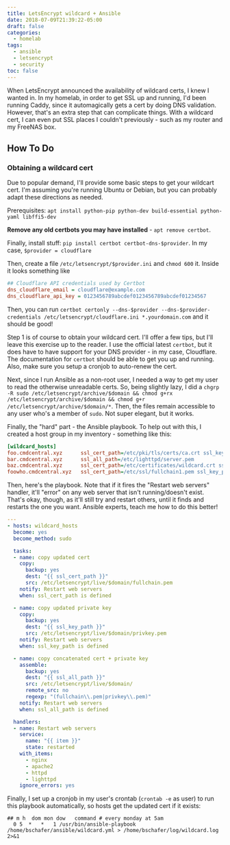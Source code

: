 ```yaml
---
title: LetsEncrypt wildcard + Ansible
date: 2018-07-09T21:39:22-05:00
draft: false
categories:
  - homelab
tags:
  - ansible
  - letsencrypt
  - security
toc: false
---
```


When LetsEncrypt announced the availability of wildcard certs, I knew I wanted in. In my homelab, in order to get SSL up and running, I'd been running Caddy, since it automagically gets a cert by doing DNS validation. However, that's an extra step that can complicate things. With a wildcard cert, I can even put SSL places I couldn't previously - such as my router and my FreeNAS box.

## How To Do

### Obtaining a wildcard cert

Due to popular demand, I'll provide some basic steps to get your wildcart cert. I'm assuming you're running Ubuntu or Debian, but you can probably adapt these directions as needed.

Prerequisites: `apt install python-pip python-dev build-essential python-yaml libffi5-dev`

**Remove any old certbots you may have installed** - `apt remove certbot`.

Finally, install stuff: `pip install certbot certbot-dns-$provider`. In my case, `$provider = cloudflare`

Then, create a file `/etc/letsencrypt/$provider.ini` and `chmod 600` it. Inside it looks something like

```ini
## Cloudflare API credentials used by Certbot
dns_cloudflare_email = cloudflare@example.com
dns_cloudflare_api_key = 0123456789abcdef0123456789abcdef01234567
```

Then, you can run `certbot certonly --dns-$provider --dns-$provider-credentials /etc/letsencrypt/cloudflare.ini *.yourdomain.com` and it should be good!

Step 1 is of course to obtain your wildcard cert. I'll offer a few tips, but I'll leave this exercise up to the reader. I use the official latest `certbot`, but it does have to have support for your DNS provider - in my case, Cloudflare. The documentation for `certbot` should be able to get you up and running. Also, make sure you setup a cronjob to auto-renew the cert.

Next, since I run Ansible as a non-root user, I needed a way to get my user to read the otherwise unreadable certs. So, being slightly lazy, I did a `chgrp -R sudo /etc/letsencrypt/archive/$domain && chmod g+rx /etc/letsencrypt/archive/$domain && chmod g+r /etc/letsencrypt/archive/$domain/*`. Then, the files remain accessible to any user who's a member of `sudo`. Not super elegant, but it works.

Finally, the "hard" part - the Ansible playbook. To help out with this, I created a host group in my inventory - something like this:

```ini
[wildcard_hosts]
foo.cmdcentral.xyz      ssl_cert_path=/etc/pki/tls/certs/ca.crt ssl_key_path=/etc/pki/tls/private/ca.key
bar.cmdcentral.xyz      ssl_all_path=/etc/lighttpd/server.pem
baz.cmdcentral.xyz      ssl_cert_path=/etc/certificates/wildcard.crt ssl_key_path=/etc/certificates/wildcard.key
foowho.cmdcentral.xyz   ssl_cert_path=/etc/ssl/fullchain1.pem ssl_key_path=/etc/ssl/privkey1.pem
```

Then, here's the playbook. Note that if it fires the "Restart web servers" handler, it'll "error" on any web server that isn't running/doesn't exist. That's okay, though, as it'll still try and restart others, until it finds and restarts the one you want. Ansible experts, teach me how to do this better!

```yaml
---
- hosts: wildcard_hosts
  become: yes
  become_method: sudo

  tasks:
  - name: copy updated cert
    copy:
      backup: yes
      dest: "{{ ssl_cert_path }}"
      src: /etc/letsencrypt/live/$domain/fullchain.pem
    notify: Restart web servers
    when: ssl_cert_path is defined

  - name: copy updated private key
    copy:
      backup: yes
      dest: "{{ ssl_key_path }}"
      src: /etc/letsencrypt/live/$domain/privkey.pem
    notify: Restart web servers
    when: ssl_key_path is defined

  - name: copy concatenated cert + private key
    assemble:
      backup: yes
      dest: "{{ ssl_all_path }}"
      src: /etc/letsencrypt/live/$domain/
      remote_src: no
      regexp: "(fullchain\\.pem|privkey\\.pem)"
    notify: Restart web servers
    when: ssl_all_path is defined

  handlers:
  - name: Restart web servers
    service:
      name: "{{ item }}"
      state: restarted
    with_items:
      - nginx
      - apache2
      - httpd
      - lighttpd
    ignore_errors: yes
```

Finally, I set up a cronjob in my user's crontab (`crontab -e` as user) to run this playbook automatically, so hosts get the updated cert if it exists:

```crontab
## m h  dom mon dow   command # every monday at 5am
  0 5  *   *   1 /usr/bin/ansible-playbook /home/bschafer/ansible/wildcard.yml > /home/bschafer/log/wildcard.log 2>&1
```